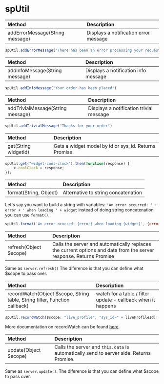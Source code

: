 # spUtil

| Method | Description|
| :------ | :----------- |
| addErrorMessage(String message)| Displays a notification error message |

```javascript
spUtil.addErrorMessage("There has been an error processing your request")
```

| Method | Description|
| :------ | :----------- |
| addInfoMessage(String message) | Displays a notification info message | 

```javascript
spUtil.addInfoMessage("Your order has been placed")
```

| Method | Description|
| :------ | :----------- |
| addTrivialMessage(String message)| Displays a notification trivial message |

```javascript
spUtil.addTrivialMessage("Thanks for your order")
```

| Method | Description|
| :------ | :----------- |
| get(String widgetId) | Gets a widget model by id or sys_id. Returns Promise. |

```javascript
spUtil.get("widget-cool-clock").then(function(response) {
    c.coolClock = response;
});
```


| Method | Description|
| :------ | :----------- |
| format(String, Object) | Alternative to string concatenation | 

Let's say you want to build a string with variables: `'An error occurred: ' + error + ' when loading ' + widget`
instead of doing string concatenation you can use `format()`. 
```javascript
spUtil.format('An error ocurred: {error} when loading {widget}', {error: '404', widget: 'sp-widget'})
```

| Method | Description|
| :------ | :----------- |
| refresh(Object $scope) | Calls the server and automatically replaces the current options and data from the server response. Returns Promise |

Same as `server.refresh()`  The diference is that you can define what $scope to pass over. 

| Method | Description|
| :------ | :----------- |
| recordWatch(Object $scope, String table, String filter, Function callback)| watch for a table / filter update - callback when it happens |

```javascript
spUtil.recordWatch($scope, "live_profile", "sys_id=" + liveProfileId);
```

More documentation on recordWatch can be found [here](./widget_record_watch.md).

| Method | Description|
| :------ | :----------- |
| update(Object $scope)  | Calls the server and `this.data` is automatically send to server side. Returns Promise. |

Same as `server.update()`. The diference is that you can define what $scope to pass over. 















